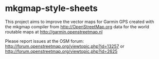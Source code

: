# mkgmap-style-sheets
This project aims to improve the vector maps for Garmin GPS created with the mkgmap compiler from http://OpenStreetMap.org data for the world routable maps at http://garmin.openstreetmap.nl

Please report issues at the OSM forum: http://forum.openstreetmap.org/viewtopic.php?id=13257
or http://forum.openstreetmap.org/viewtopic.php?id=2625
